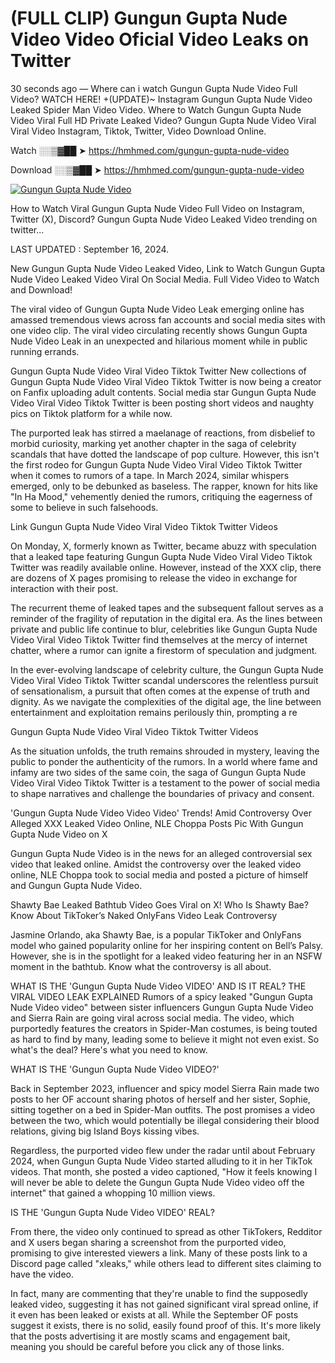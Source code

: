 # (FULL CLIP) Gungun Gupta Nude Video Video Oficial Video Leaks on Twitter

30 seconds ago — Where can i watch Gungun Gupta Nude Video Full Video? WATCH HERE! +(UPDATE)~ Instagram Gungun Gupta Nude Video Leaked Spider Man Video Video. Where to Watch Gungun Gupta Nude Video Viral Full HD Private Leaked Video? Gungun Gupta Nude Video Viral Viral Video Instagram, Tiktok, Twitter, Video Download Online.

Watch ░░▒▓██ ➤ https://hmhmed.com/gungun-gupta-nude-video

Download ░░▒▓██ ➤ https://hmhmed.com/gungun-gupta-nude-video

[![Gungun Gupta Nude Video](https://i.imgur.com/dJHk4Zq.gif)](https://hmhmed.com/gungun-gupta-nude-video)

How to Watch Viral Gungun Gupta Nude Video Full Video on Instagram, Twitter (X), Discord? Gungun Gupta Nude Video Leaked Video trending on twitter...

LAST UPDATED : September 16, 2024.

New Gungun Gupta Nude Video Leaked Video, Link to Watch Gungun Gupta Nude Video Leaked Video Viral On Social Media. Full Video Video to Watch and Download!

The viral video of Gungun Gupta Nude Video Leak emerging online has amassed tremendous views across fan accounts and social media sites with one video clip. The viral video circulating recently shows Gungun Gupta Nude Video Leak in an unexpected and hilarious moment while in public running errands.

Gungun Gupta Nude Video Viral Video Tiktok Twitter New collections of Gungun Gupta Nude Video Viral Video Tiktok Twitter is now being a creator on Fanfix uploading adult contents. Social media star Gungun Gupta Nude Video Viral Video Tiktok Twitter is been posting short videos and naughty pics on Tiktok platform for a while now.

The purported leak has stirred a maelanage of reactions, from disbelief to morbid curiosity, marking yet another chapter in the saga of celebrity scandals that have dotted the landscape of pop culture. However, this isn't the first rodeo for Gungun Gupta Nude Video Viral Video Tiktok Twitter when it comes to rumors of a tape. In March 2024, similar whispers emerged, only to be debunked as baseless. The rapper, known for hits like "In Ha Mood," vehemently denied the rumors, critiquing the eagerness of some to believe in such falsehoods.

Link Gungun Gupta Nude Video Viral Video Tiktok Twitter Videos

On Monday, X, formerly known as Twitter, became abuzz with speculation that a leaked tape featuring Gungun Gupta Nude Video Viral Video Tiktok Twitter was readily available online. However, instead of the XXX clip, there are dozens of X pages promising to release the video in exchange for interaction with their post.

The recurrent theme of leaked tapes and the subsequent fallout serves as a reminder of the fragility of reputation in the digital era. As the lines between private and public life continue to blur, celebrities like Gungun Gupta Nude Video Viral Video Tiktok Twitter find themselves at the mercy of internet chatter, where a rumor can ignite a firestorm of speculation and judgment.

In the ever-evolving landscape of celebrity culture, the Gungun Gupta Nude Video Viral Video Tiktok Twitter scandal underscores the relentless pursuit of sensationalism, a pursuit that often comes at the expense of truth and dignity. As we navigate the complexities of the digital age, the line between entertainment and exploitation remains perilously thin, prompting a re

Gungun Gupta Nude Video Viral Video Tiktok Twitter Videos

As the situation unfolds, the truth remains shrouded in mystery, leaving the public to ponder the authenticity of the rumors. In a world where fame and infamy are two sides of the same coin, the saga of Gungun Gupta Nude Video Viral Video Tiktok Twitter is a testament to the power of social media to shape narratives and challenge the boundaries of privacy and consent.

'Gungun Gupta Nude Video Video Video' Trends! Amid Controversy Over Alleged XXX Leaked Video Online, NLE Choppa Posts Pic With Gungun Gupta Nude Video on X

Gungun Gupta Nude Video is in the news for an alleged controversial sex video that leaked online. Amidst the controversy over the leaked video online, NLE Choppa took to social media and posted a picture of himself and Gungun Gupta Nude Video.

Shawty Bae Leaked Bathtub Video Goes Viral on X! Who Is Shawty Bae? Know About TikToker’s Naked OnlyFans Video Leak Controversy

Jasmine Orlando, aka Shawty Bae, is a popular TikToker and OnlyFans model who gained popularity online for her inspiring content on Bell’s Palsy. However, she is in the spotlight for a leaked video featuring her in an NSFW moment in the bathtub. Know what the controversy is all about.

WHAT IS THE 'Gungun Gupta Nude Video VIDEO' AND IS IT REAL? THE VIRAL VIDEO LEAK EXPLAINED Rumors of a spicy leaked "Gungun Gupta Nude Video video" between sister influencers Gungun Gupta Nude Video and Sierra Rain are going viral across social media. The video, which purportedly features the creators in Spider-Man costumes, is being touted as hard to find by many, leading some to believe it might not even exist. So what's the deal? Here's what you need to know.

WHAT IS THE 'Gungun Gupta Nude Video VIDEO?'

Back in September 2023, influencer and spicy model Sierra Rain made two posts to her OF account sharing photos of herself and her sister, Sophie, sitting together on a bed in Spider-Man outfits. The post promises a video between the two, which would potentially be illegal considering their blood relations, giving big Island Boys kissing vibes.

Regardless, the purported video flew under the radar until about February 2024, when Gungun Gupta Nude Video started alluding to it in her TikTok videos. That month, she posted a video captioned, "How it feels knowing I will never be able to delete the Gungun Gupta Nude Video video off the internet" that gained a whopping 10 million views.

IS THE 'Gungun Gupta Nude Video VIDEO' REAL?

From there, the video only continued to spread as other TikTokers, Redditor and X users began sharing a screenshot from the purported video, promising to give interested viewers a link. Many of these posts link to a Discord page called "xleaks," while others lead to different sites claiming to have the video.

In fact, many are commenting that they're unable to find the supposedly leaked video, suggesting it has not gained significant viral spread online, if it even has been leaked or exists at all. While the September OF posts suggest it exists, there is no solid, easily found proof of this. It's more likely that the posts advertising it are mostly scams and engagement bait, meaning you should be careful before you click any of those links.